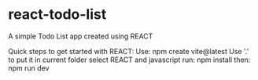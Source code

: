 # react-todo-list

A simple Todo List app created using REACT

Quick steps to get started with REACT:
Use: npm create vite@latest
Use '.' to put it in current folder
select REACT and javascript
run: npm install then: npm run dev
